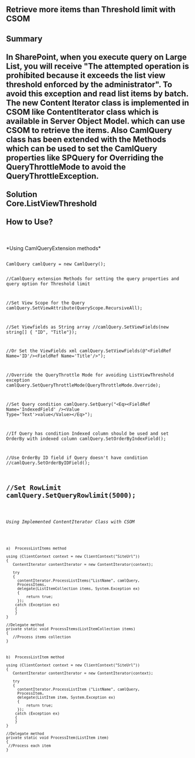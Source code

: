 Retrieve more items than Threshold limit with CSOM
----------------------------------------------------------
**Summary**
<br><br>
In SharePoint, when you execute query on Large List, you will receive "The attempted operation is prohibited because it exceeds the list view threshold enforced by the administrator". To avoid this exception and read list items by batch.
The new Content Iterator class is implemented in CSOM like **ContentIterator** class which is available in Server Object Model. which can use CSOM to retrieve the items. Also CamlQuery class has been extended with the Methods
which can be used to set the CamlQuery properties like SPQuery for Overriding the QueryThrottleMode to avoid the QueryThrottleException.
<br><br>
**Solution**
<br>
Core.ListViewThreshold
<br>
<br>
How to Use?
-------------------------
<br>
<br>
*Using CamlQueryExtension methods*
<pre>
<code>
CamlQuery camlQuery = new CamlQuery();
            
//CamlQuery extension Methods for setting the query properties and query option for Threshold limit

//Set View Scope for the Query
camlQuery.SetViewAttribute(QueryScope.RecursiveAll);

//Set Viewfields as String array
//camlQuery.SetViewFields(new string[] { "ID", "Title"});

//Or Set the ViewFields xml
camlQuery.SetViewFields(@"&lt;FieldRef Name='ID'/&gt;&lt;FieldRef Name='Title'/&gt;");

//Override the QueryThrottle Mode for avoiding ListViewThreshold exception
camlQuery.SetQueryThrottleMode(QueryThrottleMode.Override);

//Set Query condition
camlQuery.SetQuery("&lt;Eq&gt;&lt;FieldRef Name='IndexedField' /&gt;&lt;Value Type='Text'&gt;value&lt;/Value&gt;&lt;/Eq&gt;");


//If Query has condition Indexed column should be used  and set OrderBy with indexed column
camlQuery.SetOrderByIndexField();

//Use OrderBy ID field if Query doesn't have condition
//camlQuery.SetOrderByIDField();

//Set RowLimit
camlQuery.SetQueryRowlimit(5000);
</cod>
</pre>
------------------------
*Using Implemented ContentIterator Class with CSOM*
<pre>
<code>

a)	ProcessListItems method

using (ClientContext context = new ClientContext("SiteUrl"))
{
   ContentIterator contentIterator = new ContentIterator(context);

   try
   {
     contentIterator.ProcessListItems("ListName", camlQuery,
     ProcessItems,
     delegate(ListItemCollection items, System.Exception ex)
     {
         return true;
     });
    catch (Exception ex)
    {
    }
}

//Delegate method
private static void ProcessItems(ListItemCollection items)
{
   //Process items collection
}



b)	ProcessListItem method

using (ClientContext context = new ClientContext("SiteUrl"))
{
   ContentIterator contentIterator = new ContentIterator(context);

   try
   {
     contentIterator.ProcessListItem ("ListName", camlQuery,
     ProcessItem,
     delegate(ListItem item, System.Exception ex)
     {
         return true;
     });
    catch (Exception ex)
    {
    }
}

//Delegate method
private static void ProcessItem(ListItem item)
{
 //Process each item
}

</code>
</pre>
